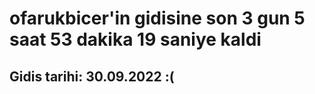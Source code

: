 # ofarukbicer'in gidisine son 3 gun 5 saat 53 dakika 19 saniye kaldi

## Gidis tarihi: 30.09.2022 :(